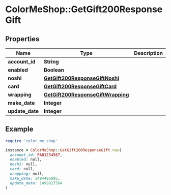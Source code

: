 # ColorMeShop::GetGift200ResponseGift

## Properties

| Name | Type | Description | Notes |
| ---- | ---- | ----------- | ----- |
| **account_id** | **String** |  | [optional] |
| **enabled** | **Boolean** |  | [optional] |
| **noshi** | [**GetGift200ResponseGiftNoshi**](GetGift200ResponseGiftNoshi.md) |  | [optional] |
| **card** | [**GetGift200ResponseGiftCard**](GetGift200ResponseGiftCard.md) |  | [optional] |
| **wrapping** | [**GetGift200ResponseGiftWrapping**](GetGift200ResponseGiftWrapping.md) |  | [optional] |
| **make_date** | **Integer** |  | [optional] |
| **update_date** | **Integer** |  | [optional] |

## Example

```ruby
require 'color_me_shop'

instance = ColorMeShop::GetGift200ResponseGift.new(
  account_id: PA01234567,
  enabled: null,
  noshi: null,
  card: null,
  wrapping: null,
  make_date: 1494496895,
  update_date: 1499827564
)
```

